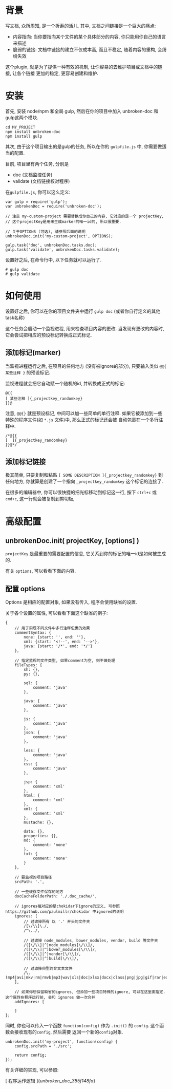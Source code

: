 # 背景

写文档, 众所周知, 是一个折寿的活儿. 其中, 文档之间链接是一个巨大的痛点:

* 内容指向: 当你要指向某个文件的某个具体部分的内容, 你只能用你自己的语言来描述
* 脆弱的链接: 文档中链接的建立不仅成本高, 而且不稳定, 随着内容的重构, 会纷纷失效
 
这个plugin, 就是为了提供一种有效的机制, 让你容易的去维护项目或文档中的链接, 让各个链接
更加的稳定, 更容易创建和维护. 

# 安装

首先, 安装 node/npm 和全局 gulp, 然后在你的项目中加入 unbroken-doc 和 gulp这两个模块.

```
cd MY_PROJECT
npm install unbroken-doc
npm install gulp
```

其次, 由于这个项目输出的是gulp的任务, 所以在你的 `gulpfile.js` 中, 你需要做适当的配置.

目前, 项目里有两个任务, 分别是

* doc (文档监控任务)
* validate (文档链接校对程序)
 
在`gulpfile.js`, 你可以这么定义:

```
var gulp = require('gulp');
var unbrokenDoc = require('unbroken-doc');

// 注意 my-custom-project 需要替换成你自己的内容, 它对应的是一个 projectKey,
// 这个projectKey是用来生成marker的唯一id的, 所以很重要.

// 关于OPTIONS (可选), 请参照后面的说明
unbrokenDoc.init('my-custom-project', OPTIONS);

gulp.task('doc', unbrokenDoc.tasks.doc);
gulp.task('validate', unbrokenDoc.tasks.validate);
```

设置好之后, 在命令行中, 以下任务就可以运行了.

```
# gulp doc
# gulp validate
```

# 如何使用

设置好之后, 你可以在你的项目文件夹中运行 `gulp doc` (或者你自行定义的其他task名称)

这个任务会启动一个监视进程, 用来检查项目内容的更改. 当发现有更改的内容时, 它会尝试把相应的预设标记转换成正式标记.

## 添加标记(marker)

当监视进程运行之后, 在项目的任何地方 (没有被ignore的部分), 只要输入类似 `@@{ 某些注释 }` 的预设标记.
 
监视进程就会把它自动赋一个随机的id, 并转换成正式的标记:
```
@{{
[ 某些注释 ]{_projectkey_randomkey}
}}@
```

注意, `@@{}` 就是预设标记, 中间可以加一些简单的单行注释. 如果它被添加到一些特殊的程序文件(如 `*.js` 文件)中, 那么正式的标记还会被
自动包裹在一个多行注释中.
```
/*@{{
[  ]{_projectkey_randomkey}
}}@*/
```
## 添加标记链接

极其简单, 只要复制和粘贴 `[ SOME DESCRIPTION ]{_projectkey_randomkey}` 到任何地方, 你就算是创建了一个指向 `_projectkey_randomkey`
这个标记的连接了.

在很多的编辑器中, 你可以很快捷的把光标移动到标记这一行, 按下 `ctrl+c` 或 `cmd+c`, 这一行就会被复制到剪切板, 

# 高级配置

## unbrokenDoc.init( projectKey, [options] )

`projectKey` 是最重要的需要配置的信息, 它关系到你的标记的唯一id是如何被生成的.

有关 `options`, 可以看看下面的内容.

## 配置 options

Options 是相应的配置对象, 如果没有传入, 程序会使用缺省的设置.

关于各个设置的属性, 可以看看下面这个缺省的例子:

```
{   
    // 用于实现不同文件中多行注释包裹的效果
    commentSyntax: {
        none: {start: '', end: ''},
        xml: {start: '<!--', end: '-->'},
        java: {start: '/*', end: '*/'}
    },
    
    // 指定监视的文件类型, 如果comment为空, 则不做处理
    fileTypes: {
        sh: {},
        py: {},

        sql: {
            comment: 'java'
        },

        java: {
            comment: 'java'
        },

        js: {
            comment: 'java'
        },
        json: {
            comment: 'java'
        },

        less: {
            comment: 'java'
        },
        css: {
            comment: 'java'
        },

        jsp: {
            comment: 'xml'
        },
        html: {
            comment: 'xml'
        },
        xml: {
            comment: 'xml'
        },
        mustache: {},

        data: {},
        properties: {},
        md: {
            comment: 'none'
        },
        txt: {
            comment: 'none'
        }
    },
    
    // 要监视的项目路径
    srcPath: '.',
    
    // 一些缓存文件保存的地方
    docCacheFolderPath: './.doc_cache/',
    
    // ignores相对应的是chokidar下ignore的定义, 可参照 https://github.com/paulmillr/chokidar 中ignored的说明
    ignores: [
        // 过滤掉所有 以 '.' 开头的文件夹
        /[\/\\]\./,
        /^\../,
        
        // 过滤掉 node_modules, bower_modules, vendor, build 等文件夹
        /([\/\\]|^)node_modules[\/\\]/,
        /([\/\\]|^)bower_modules[\/\\]/,
        /([\/\\]|^)vendor[\/\\]/,
        /([\/\\]|^)build[\/\\]/,
        
        // 过滤掉典型的非文本文件
        /\.(mp4|avi|mkv|rm|rmvb|mp3|wav|xls|doc|xlsx|docx|class|png|jpg|gif|rar|eot|svg|ttf|woff|woff2|swf|db|jar|iml|jpeg)$/i,
    ],
    
    // 如果你想保留缺省的ignores, 但添加一些项目特殊的ignore, 可以在这里面指定. 这个属性在程序运行前, 会和 ignores 做一次合并 
    addIgnores: [

    ]
};
```

同时, 你也可以传入一个函数 `function(config)` 作为 `.init()` 的 `config`. 这个函数会接收现有的`config`, 然后需要
返回一个新的`config`对象.
```
unbrokenDoc.init('my-project', function(config) {
    config.srcPath = './src';
    
    return config;
});
```

有关详细的实现, 可以参照: 
 
[ 程序运作逻辑 ]{_unbroken_doc_385f148fa_}